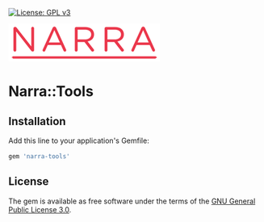 [![License: GPL v3](https://img.shields.io/badge/License-GPLv3-blue.svg)](https://www.gnu.org/licenses/gpl-3.0)

![narra logo](https://github.com/narra/platform/raw/main/narra.png)

# Narra::Tools

## Installation
Add this line to your application's Gemfile:

```ruby
gem 'narra-tools'
```

## License
The gem is available as free software under the terms of the [GNU General Public License 3.0](https://www.gnu.org/licenses/gpl-3.0).
